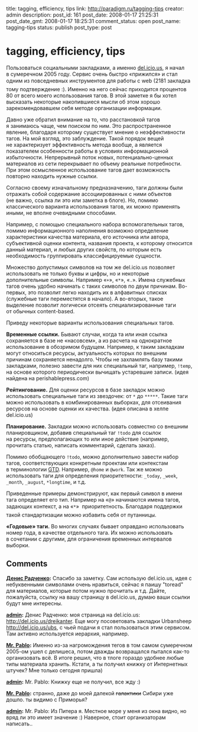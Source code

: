 title: tagging, efficiency, tips
link: http://paradigm.ru/tagging-tips
creator: admin
description: 
post_id: 161
post_date: 2008-01-17 21:25:31
post_date_gmt: 2008-01-17 18:25:31
comment_status: open
post_name: tagging-tips
status: publish
post_type: post

# tagging, efficiency, tips

Пользоваться социальными закладками, а именно [del.icio.us](http://del.icio.us), я начал в сумеречном 2005 году. Сервис очень быстро «прижился» и стал одним из повседневных инструментов для работы с web (2181 закладка  тому подтверждение :). Именно на него сейчас приходится процентов 80 от всего моего использования тагов. В этой заметке я бы хотел высказать некоторые накопившиеся мысли об этом хорошо зарекомендовавшем себя методе организации информации.

Давно уже обратил внимание на то, что расстановкой тагов я занимаюсь чаще, чем поиском по ним. Это распространенное явление, благодаря которому существует мнение о неэффективности тагов. На мой взгляд, это заблуждение. Такой порядок вещей не характеризует эффективность метода вообще, а является показателем особенности работы в условиях информационной избыточности. Непрерывный поток новых, потенциально-ценных материалов из сети перекрывает по объему реальные потребности. При этом осмысленное использование тагов дает возможность повторно находить нужные ссылки.

Согласно своему изначальному предназначению, таги должны были отражать собой содержание ассоциированных с ними объектов (не важно, ссылка ли это или заметка в блоге). Но, помимо классического варианта использования тагов, их можно применять иными, не вполне очевидными способами. 

Например, с помощью специального набора вспомогательных тагов, помимо информационного наполнения возможно определение характеристики качества материала, его источника или автора, субъективной оценки контента, названия проекта, к которому относится данный материал, и любых других свойств, по которым есть необходимость группировать классифицируемые сущности.

Множество допустимых символов на том же del.icio.us позволяет использовать не только буквы и цифры, но и некоторые дополнительные символы. Например «`+`», «`*`», «`.`». Имена служебных тагов очень удобно начинать с таких символов по двум причинам. Во-первых, это позволит легко находить их в алфавитных списках (служебные таги переместятся в начало). А во-вторых, такое выделение позволит логически отсеять специализированные таги от обычных content-based.

Приведу некоторые варианты использования специальных тагов.

**Временные ссылки.** Бывают случаи, когда та или иная ссылка сохраняется в базе не «насовсем», а из расчета на однократное использование в обозримом будущем. Например, к таким закладкам могут относиться ресурсы, актуальность которых по внешним причинам сохраняется ненадолго. Чтобы не захламлять базу такими закладками, полезно завести для них специальный таг, например, `!temp`, на основе которого периодически вычищать устаревшие записи. (идея найдена на perishablepress.com)

**Рейтингование.** Для оценки ресурсов в базе закладок можно использовать специальные таги из звездочек: от `*` до `*****`. Такие таги можно использовать в комбинированных выборках, для отсеивания ресурсов на основе оценки их качества. (идея описана в хелпе del.icio.us)

**Планирование.** Закладки можно использовать совместно со внешним планировщиком, добавив специальный таг `!todo` для ссылок на ресурсы, предполагающих то или иное действие (например, прочитать статью, написать комментарий, сделать заказ).

Помимо обобщающего `!todo`, можно дополнительно завести набор тагов, соответствующих конкретным проектам или контекстам в терминологии [GTD](http://b23.ru/co9). Например, `@home` и `@work`. Так же можно использовать таги для определения приоритетности: `_today`, `_week`, `_month`, `_august`, `*longtime`, и т.д.

Приведенные примеры демонстрируют, как первый символ в имени тага определяет его тип. Например на «`@`» начинаются имена тагов, задающих контекст, а на «`*`»  приоритетность. Благодаря поддержки такой стандартизации можно избавить себя от путанницы.

**«Годовые» таги.** Во многих случаях бывает оправдано использовать номер года, в качестве отдельного тага. Их можно использовать в сочетании с другими, для ограничения временных интервалов выборки.

## Comments

**[Денис Радченко](#209 "2008-01-18 07:32:24"):** Спасибо за заметку. Сам использую del.icio.us, идея с небуквенными символами очень нравиться, сейчас я паишу "toread" для материалов, которые потом нужно прочитать и т.д. Дайте, пожалуйста, ссылку на вашу страницу в del.icio.us, думаю ваши ссылки будут мне интересны.

**[admin](#216 "2008-01-19 13:51:32"):** Денис Радченко: моя страница на del.icio.us: http://del.icio.us/dreikanter. Еще могу посоветовать закладки Urbansheep http://del.icio.us/ubs, с чьей подачи я стал пользоваться этим сервисом. Там активно используется иерархия, например.

**[Mr. Pablo](#251 "2008-01-30 13:50:02"):** Именно из-за нагромождения тегов в том самом сумеречном 2005-ом ушел с делишеса, потом дважды возвращался пытался как-то организовать всё. В итоге решил, что в тлоге гораздо удобнее любые типы материала хранить. Кстати, а ты получил книжку от Интернетных штучек? Мне только сегодня пришла)

**[admin](#252 "2008-01-30 15:54:16"):** Mr. Pablo: Книжку еще не получил, все жду :)

**[Mr. Pablo](#253 "2008-01-30 15:58:16"):** странно, даже до моей далекой <strike>галактики</strike> Сибири уже дошло. ты видимо с Приморья?

**[admin](#254 "2008-01-30 17:52:52"):** Mr. Pablo: Из Питера я. Местное море у меня из окна видно, но вряд ли это имеет значение :) Наверное, стоит организаторам написать..

